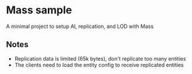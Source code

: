 # Mass sample

A minimal project to setup AI, replication, and LOD with Mass

## Notes
- Replication data is limited (65k bytes), don't replicate too many entities
- The clients need to load the entity config to receive replicated entities
